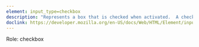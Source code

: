 ```yaml
---
element: input_type=checkbox
description: "Represents a box that is checked when activated.  A checkbox allows you to select single values for submission in a form"
doclink: https://developer.mozilla.org/en-US/docs/Web/HTML/Element/input/checkbox
---
```


<p>Role: checkbox </p>
